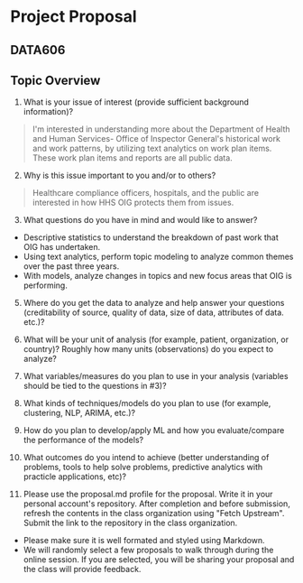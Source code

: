 # Project Proposal
## DATA606

## Topic Overview

1. What is your issue of interest (provide sufficient background information)?
> I'm interested in understanding more about the Department of Health and Human Services- Office of Inspector General's historical work and work patterns, by utilizing text analytics on work plan items. These work plan items and reports are all public data.

2. Why is this issue important to you and/or to others?
> Healthcare compliance officers, hospitals, and the public are interested in how HHS OIG protects them from issues. 

3. What questions do you have in mind and would like to answer?
- Descriptive statistics to understand the breakdown of past work that OIG has undertaken.
- Using text analytics, perform topic modeling to analyze common themes over the past three years.
- With models, analyze changes in topics and new focus areas that OIG is performing.

5. Where do you get the data to analyze and help answer your questions (creditability of source, quality of data, size of data, attributes of data. etc.)?
> 
6. What will be your unit of analysis (for example, patient, organization, or country)? Roughly how many units (observations) do you expect to analyze?
> 
7. What variables/measures do you plan to use in your analysis (variables should be tied to the questions in #3)?
> 
8. What kinds of techniques/models do you plan to use (for example, clustering, NLP, ARIMA, etc.)?
> 
9. How do you plan to develop/apply ML and how you evaluate/compare the performance of the models?
> 
10. What outcomes do you intend to achieve (better understanding of problems, tools to help solve problems, predictive analytics with practicle applications, etc)?
> 
11. Please use the proposal.md profile for the proposal. Write it in your personal account's repository. After completion and before submission, refresh the contents in the class organization using "Fetch Upstream". Submit the link to the repository in the class organization.

- Please make sure it is well formated and styled using Markdown. 
- We will randomly select a few proposals to walk through during the online session. If you are selected, you will be sharing your proposal and the class will provide feedback.
